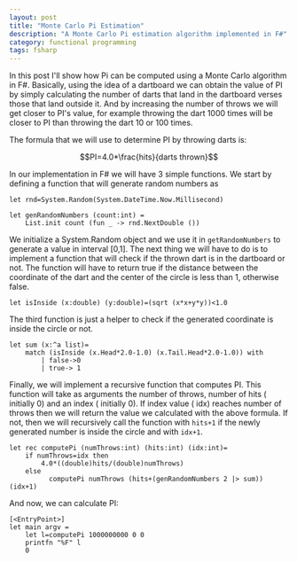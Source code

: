 ```yaml
---
layout: post
title: "Monte Carlo Pi Estimation"
description: "A Monte Carlo Pi estimation algorithm implemented in F#"
category: functional programming
tags: fsharp 
---
```


In this post I'll show how Pi can be computed using a Monte Carlo algorithm in F#. Basically, using the idea of a dartboard we can obtain the value of PI by simply 
calculating the number of darts that land in the dartboard verses those that land outside it. And by increasing the number of throws we will get closer to PI's value, for example
throwing the dart 1000 times will be closer to PI than throwing the dart 10 or 100 times. 

The formula that we will use to determine PI by throwing darts is:

$$PI=4.0*\frac{hits}{darts thrown}$$

In our implementation in F# we will have 3 simple functions. We start by defining a function that will generate random numbers as 

```f#
let rnd=System.Random(System.DateTime.Now.Millisecond)

let genRandomNumbers (count:int) =
    List.init count (fun _ -> rnd.NextDouble ())
```
We initialize a System.Random object and we use it in `getRandomNumbers` to generate a value in interval [0,1]. The next thing we will have to do is to implement a 
function that will check if the thrown dart is in the dartboard or not. The function will have to return true if the distance between the coordinate of the dart and the center
of the circle is less than 1, otherwise false.

```f#
let isInside (x:double) (y:double)=(sqrt (x*x+y*y))<1.0
```

The third function is just a helper to check if the generated coordinate is inside the circle or not.

```f#
let sum (x:^a list)=
    match (isInside (x.Head*2.0-1.0) (x.Tail.Head*2.0-1.0)) with
        | false->0
        | true-> 1
```

Finally, we will implement a recursive function that computes PI. This function will take as arguments the number of throws, number of hits ( initially 0) and an 
index ( initially 0). If index value ( idx) reaches number of throws then we will return the value we calculated with the above formula. If not, then we will
recursively call the function with `hits+1` if the newly generated number is inside the circle and with `idx+1`.


```f#
let rec computePi (numThrows:int) (hits:int) (idx:int)=
    if numThrows=idx then
        4.0*((double)hits/(double)numThrows)
    else
          computePi numThrows (hits+(genRandomNumbers 2 |> sum)) (idx+1) 
```

And now, we can calculate PI:

```f#
[<EntryPoint>]
let main argv = 
    let l=computePi 1000000000 0 0
    printfn "%F" l
    0
```
